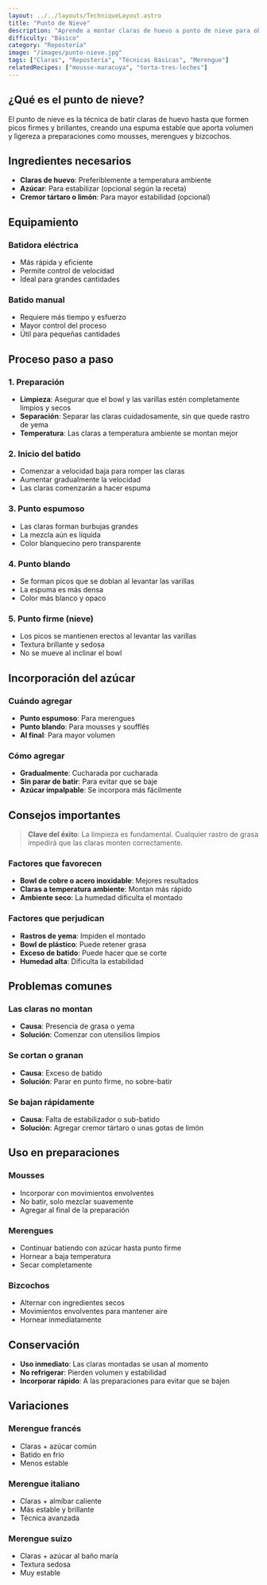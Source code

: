 ```yaml
---
layout: ../../layouts/TechniqueLayout.astro
title: "Punto de Nieve"
description: "Aprende a montar claras de huevo a punto de nieve para obtener la textura perfecta en tus postres."
difficulty: "Básico"
category: "Repostería"
image: "/images/punto-nieve.jpg"
tags: ["Claras", "Repostería", "Técnicas Básicas", "Merengue"]
relatedRecipes: ["mousse-maracuya", "torta-tres-leches"]
---
```


## ¿Qué es el punto de nieve?

El punto de nieve es la técnica de batir claras de huevo hasta que formen picos firmes y brillantes, creando una espuma estable que aporta volumen y ligereza a preparaciones como mousses, merengues y bizcochos.

## Ingredientes necesarios

- **Claras de huevo**: Preferiblemente a temperatura ambiente
- **Azúcar**: Para estabilizar (opcional según la receta)
- **Cremor tártaro o limón**: Para mayor estabilidad (opcional)

## Equipamiento

### Batidora eléctrica
- Más rápida y eficiente
- Permite control de velocidad
- Ideal para grandes cantidades

### Batido manual
- Requiere más tiempo y esfuerzo
- Mayor control del proceso
- Útil para pequeñas cantidades

## Proceso paso a paso

### 1. Preparación
- **Limpieza**: Asegurar que el bowl y las varillas estén completamente limpios y secos
- **Separación**: Separar las claras cuidadosamente, sin que quede rastro de yema
- **Temperatura**: Las claras a temperatura ambiente se montan mejor

### 2. Inicio del batido
- Comenzar a velocidad baja para romper las claras
- Aumentar gradualmente la velocidad
- Las claras comenzarán a hacer espuma

### 3. Punto espumoso
- Las claras forman burbujas grandes
- La mezcla aún es líquida
- Color blanquecino pero transparente

### 4. Punto blando
- Se forman picos que se doblan al levantar las varillas
- La espuma es más densa
- Color más blanco y opaco

### 5. Punto firme (nieve)
- Los picos se mantienen erectos al levantar las varillas
- Textura brillante y sedosa
- No se mueve al inclinar el bowl

## Incorporación del azúcar

### Cuándo agregar
- **Punto espumoso**: Para merengues
- **Punto blando**: Para mousses y soufflés
- **Al final**: Para mayor volumen

### Cómo agregar
- **Gradualmente**: Cucharada por cucharada
- **Sin parar de batir**: Para evitar que se baje
- **Azúcar impalpable**: Se incorpora más fácilmente

## Consejos importantes

> **Clave del éxito**: La limpieza es fundamental. Cualquier rastro de grasa impedirá que las claras monten correctamente.

### Factores que favorecen
- **Bowl de cobre o acero inoxidable**: Mejores resultados
- **Claras a temperatura ambiente**: Montan más rápido
- **Ambiente seco**: La humedad dificulta el montado

### Factores que perjudican
- **Rastros de yema**: Impiden el montado
- **Bowl de plástico**: Puede retener grasa
- **Exceso de batido**: Puede hacer que se corte
- **Humedad alta**: Dificulta la estabilidad

## Problemas comunes

### Las claras no montan
- **Causa**: Presencia de grasa o yema
- **Solución**: Comenzar con utensilios limpios

### Se cortan o granan
- **Causa**: Exceso de batido
- **Solución**: Parar en punto firme, no sobre-batir

### Se bajan rápidamente
- **Causa**: Falta de estabilizador o sub-batido
- **Solución**: Agregar cremor tártaro o unas gotas de limón

## Uso en preparaciones

### Mousses
- Incorporar con movimientos envolventes
- No batir, solo mezclar suavemente
- Agregar al final de la preparación

### Merengues
- Continuar batiendo con azúcar hasta punto firme
- Hornear a baja temperatura
- Secar completamente

### Bizcochos
- Alternar con ingredientes secos
- Movimientos envolventes para mantener aire
- Hornear inmediatamente

## Conservación

- **Uso inmediato**: Las claras montadas se usan al momento
- **No refrigerar**: Pierden volumen y estabilidad
- **Incorporar rápido**: A las preparaciones para evitar que se bajen

## Variaciones

### Merengue francés
- Claras + azúcar común
- Batido en frío
- Menos estable

### Merengue italiano
- Claras + almíbar caliente
- Más estable y brillante
- Técnica avanzada

### Merengue suizo
- Claras + azúcar al baño maría
- Textura sedosa
- Muy estable